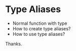 # Type Aliases

- Normal function with type
- How to create type aliases?
- How to use type aliases?

Thanks.
